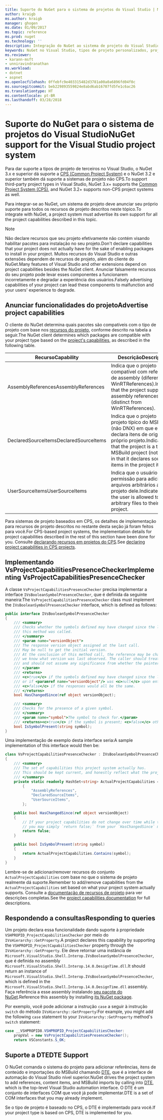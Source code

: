 ```yaml
---
title: Suporte do NuGet para o sistema de projetos do Visual Studio | Microsoft Docs
author: kraigb
ms.author: kraigb
manager: ghogen
ms.date: 01/09/2017
ms.topic: reference
ms.prod: nuget
ms.technology: ''
description: Integração do NuGet ao sistema de projeto do Visual Studio para tipos de projetos de terceiros.
keywords: NuGet no Visual Studio, tipos de projeto personalizados, projetos do Visual Studio
ms.reviewer:
- karann-msft
- unniravindranathan
ms.workload:
- dotnet
- aspnet
ms.openlocfilehash: 0ffebfc9e403315482d3781a00a0a6896fd04f0c
ms.sourcegitcommit: beb229893559824e8abd6ab16707fd5fe1c6ac26
ms.translationtype: HT
ms.contentlocale: pt-BR
ms.lasthandoff: 03/28/2018
---
```

# <a name="nuget-support-for-the-visual-studio-project-system"></a><span data-ttu-id="2f204-104">Suporte do NuGet para o sistema de projetos do Visual Studio</span><span class="sxs-lookup"><span data-stu-id="2f204-104">NuGet support for the Visual Studio project system</span></span>

<span data-ttu-id="2f204-105">Para dar suporte a tipos de projeto de terceiros no Visual Studio, o NuGet 3.x e superior dá suporte a [CPS (Common Project System)](https://github.com/Microsoft/VSProjectSystem/blob/master/doc/overview/intro.md) e o NuGet 3.2 e superior também dá suporte a sistemas de projeto não CPS.</span><span class="sxs-lookup"><span data-stu-id="2f204-105">To support third-party project types in Visual Studio, NuGet 3.x+ supports the [Common Project System (CPS)](https://github.com/Microsoft/VSProjectSystem/blob/master/doc/overview/intro.md), and NuGet 3.2+ supports non-CPS project systems as well.</span></span>

<span data-ttu-id="2f204-106">Para integrar-se ao NuGet, um sistema de projeto deve anunciar seu próprio suporte para todos os recursos de projeto descritos neste tópico.</span><span class="sxs-lookup"><span data-stu-id="2f204-106">To integrate with NuGet, a project system must advertise its own support for all the project capabilities described in this topic.</span></span>

> [!Note]
> <span data-ttu-id="2f204-107">Não declare recursos que seu projeto efetivamente não contém visando habilitar pacotes para instalação no seu projeto.</span><span class="sxs-lookup"><span data-stu-id="2f204-107">Don't declare capabilities that your project does not actually have for the sake of enabling packages to install in your project.</span></span> <span data-ttu-id="2f204-108">Muitos recursos do Visual Studio e outras extensões dependem de recursos de projeto, além do cliente do NuGet.</span><span class="sxs-lookup"><span data-stu-id="2f204-108">Many features of Visual Studio and other extensions depend on project capabilities besides the NuGet client.</span></span> <span data-ttu-id="2f204-109">Anunciar falsamente recursos do seu projeto pode levar esses componentes a funcionarem incorretamente e degradar a experiência dos usuários.</span><span class="sxs-lookup"><span data-stu-id="2f204-109">Falsely advertising capabilities of your project can lead these components to malfunction and your users' experience to degrade.</span></span>

## <a name="advertise-project-capabilities"></a><span data-ttu-id="2f204-110">Anunciar funcionalidades do projeto</span><span class="sxs-lookup"><span data-stu-id="2f204-110">Advertise project capabilities</span></span>

<span data-ttu-id="2f204-111">O cliente do NuGet determina quais pacotes são compatíveis com o tipo de projeto com base nos [recursos do projeto](https://github.com/Microsoft/VSProjectSystem/blob/master/doc/overview/about_project_capabilities.md), conforme descrito na tabela a seguir.</span><span class="sxs-lookup"><span data-stu-id="2f204-111">The NuGet client determines which packages are compatible with your project type based on the [project's capabilities](https://github.com/Microsoft/VSProjectSystem/blob/master/doc/overview/about_project_capabilities.md), as described in the following table.</span></span>

| <span data-ttu-id="2f204-112">Recurso</span><span class="sxs-lookup"><span data-stu-id="2f204-112">Capability</span></span> | <span data-ttu-id="2f204-113">Descrição</span><span class="sxs-lookup"><span data-stu-id="2f204-113">Description</span></span> |
| --- | --- |
| <span data-ttu-id="2f204-114">AssemblyReferences</span><span class="sxs-lookup"><span data-stu-id="2f204-114">AssemblyReferences</span></span> | <span data-ttu-id="2f204-115">Indica que o projeto é compatível com referências de assembly (diferentes de WinRTReferences).</span><span class="sxs-lookup"><span data-stu-id="2f204-115">Indicates that the project supports assembly references (distinct from WinRTReferences).</span></span> |
| <span data-ttu-id="2f204-116">DeclaredSourceItems</span><span class="sxs-lookup"><span data-stu-id="2f204-116">DeclaredSourceItems</span></span> | <span data-ttu-id="2f204-117">Indica que o projeto é um projeto típico do MSBuild (não DNX) em que ele declara itens de origem no próprio projeto.</span><span class="sxs-lookup"><span data-stu-id="2f204-117">Indicates that the project is a typical MSBuild project (not DNX) in that it declares source items in the project itself.</span></span> |
| <span data-ttu-id="2f204-118">UserSourceItems</span><span class="sxs-lookup"><span data-stu-id="2f204-118">UserSourceItems</span></span>|<span data-ttu-id="2f204-119">Indica que o usuário tem permissão para adicionar arquivos arbitrários ao projeto dele.</span><span class="sxs-lookup"><span data-stu-id="2f204-119">Indicates that the user is allowed to add arbitrary files to their project.</span></span> |

<span data-ttu-id="2f204-120">Para sistemas de projeto baseados em CPS, os detalhes de implementação para recursos de projeto descritos no restante desta seção já foram feitos para você.</span><span class="sxs-lookup"><span data-stu-id="2f204-120">For CPS-based project systems, the implementation details for project capabilities described in the rest of this section have been done for you.</span></span> <span data-ttu-id="2f204-121">Consulte [declarando recursos em projetos do CPS](https://github.com/Microsoft/VSProjectSystem/blob/master/doc/overview/about_project_capabilities.md#how-to-declare-project-capabilities-in-your-project).</span><span class="sxs-lookup"><span data-stu-id="2f204-121">See [declaring project capabilities in CPS projects](https://github.com/Microsoft/VSProjectSystem/blob/master/doc/overview/about_project_capabilities.md#how-to-declare-project-capabilities-in-your-project).</span></span>

## <a name="implementing-vsprojectcapabilitiespresencechecker"></a><span data-ttu-id="2f204-122">Implementando VsProjectCapabilitiesPresenceChecker</span><span class="sxs-lookup"><span data-stu-id="2f204-122">Implementing VsProjectCapabilitiesPresenceChecker</span></span>

<span data-ttu-id="2f204-123">A classe `VsProjectCapabilitiesPresenceChecker` precisa implementar a interface `IVsBooleanSymbolPresenceChecker`, que é definida da seguinte maneira:</span><span class="sxs-lookup"><span data-stu-id="2f204-123">The `VsProjectCapabilitiesPresenceChecker` class must implement the `IVsBooleanSymbolPresenceChecker` interface, which is defined as follows:</span></span>

```cs
public interface IVsBooleanSymbolPresenceChecker
{
    /// <summary>
    /// Checks whether the symbols defined may have changed since the last time
    /// this method was called.
    /// </summary>
    /// <param name="versionObject">
    /// The response version object assigned at the last call.
    /// May be null to get the initial version.
    /// At the conclusion of this method call, the reference may be changed so that on a subsequent call
    /// we know what version was last observed. The caller should treat this value as an opaque object,
    /// and should not assume any significance from whether the pointer changed or not.
    /// </param>
    /// <returns>
    /// <c>true</c> if the symbols defined may have changed since the last call to this method
    /// or if <paramref name="versionObject"/> was <c>null</c> upon entering this method.
    /// <c>false</c> if the responses would all be the same.
    /// </returns>
    bool HasChangedSince(ref object versionObject);

    /// <summary>
    /// Checks for the presence of a given symbol.
    /// </summary>
    /// <param name="symbol">The symbol to check for.</param>
    /// <returns><c>true</c> if the symbol is present; <c>false</c> otherwise.</returns>
    bool IsSymbolPresent(string symbol);
}
```

<span data-ttu-id="2f204-124">Uma implementação de exemplo desta interface seria:</span><span class="sxs-lookup"><span data-stu-id="2f204-124">A sample implementation of this interface would then be:</span></span>

```cs
class VsProjectCapabilitiesPresenceChecker : IVsBooleanSymbolPresenceChecker
{
    /// <summary>
    /// The set of capabilities this project system actually has.
    /// This should be kept current, and honestly reflect what the project can do.
    /// </summary>
    private static readonly HashSet<string> ActualProjectCapabilities = new HashSet<string>(StringComparer.OrdinalIgnoreCase)
        {
            "AssemblyReferences",
            "DeclaredSourceItems",
            "UserSourceItems",
        };

    public bool HasChangedSince(ref object versionObject)
    {
        // If your project capabilities do not change over time while the project is open,
        // you may simply `return false;` from your `HasChangedSince` method.
        return false;
    }

    public bool IsSymbolPresent(string symbol)
    {
        return ActualProjectCapabilities.Contains(symbol);
    }
}
```

<span data-ttu-id="2f204-125">Lembre-se de adicionar/remover recursos do conjunto `ActualProjectCapabilities` com base no que o sistema de projeto realmente dá suporte.</span><span class="sxs-lookup"><span data-stu-id="2f204-125">Remember to add/remove capabilities from the `ActualProjectCapabilities` set based on what your project system actually supports.</span></span> <span data-ttu-id="2f204-126">Consulte a [documentação de recursos de projeto](https://github.com/Microsoft/VSProjectSystem/blob/master/doc/overview/project_capabilities.md) para ver descrições completas.</span><span class="sxs-lookup"><span data-stu-id="2f204-126">See the [project capabilities documentation](https://github.com/Microsoft/VSProjectSystem/blob/master/doc/overview/project_capabilities.md) for full descriptions.</span></span>

## <a name="responding-to-queries"></a><span data-ttu-id="2f204-127">Respondendo a consultas</span><span class="sxs-lookup"><span data-stu-id="2f204-127">Responding to queries</span></span>

<span data-ttu-id="2f204-128">Um projeto declara essa funcionalidade dando suporte à propriedade `VSHPROPID_ProjectCapabilitiesChecker` por meio do `IVsHierarchy::GetProperty`.</span><span class="sxs-lookup"><span data-stu-id="2f204-128">A project declares this capability by supporting the  `VSHPROPID_ProjectCapabilitiesChecker` property through the `IVsHierarchy::GetProperty`.</span></span> <span data-ttu-id="2f204-129">Ele deve retornar uma instância de `Microsoft.VisualStudio.Shell.Interop.IVsBooleanSymbolPresenceChecker`, que é definida no assembly `Microsoft.VisualStudio.Shell.Interop.14.0.DesignTime.dll`.</span><span class="sxs-lookup"><span data-stu-id="2f204-129">It should return an instance of `Microsoft.VisualStudio.Shell.Interop.IVsBooleanSymbolPresenceChecker`, which is defined in the `Microsoft.VisualStudio.Shell.Interop.14.0.DesignTime.dll` assembly.</span></span> <span data-ttu-id="2f204-130">Faça referência a esse assembly instalando [seu pacote do NuGet](https://www.nuget.org/packages/Microsoft.VisualStudio.Shell.Interop.14.0.DesignTime).</span><span class="sxs-lookup"><span data-stu-id="2f204-130">Reference this assembly by installing [its NuGet package](https://www.nuget.org/packages/Microsoft.VisualStudio.Shell.Interop.14.0.DesignTime).</span></span>

<span data-ttu-id="2f204-131">Por exemplo, você pode adicionar a instrução `case` a seguir à instrução `switch` do método `IVsHierarchy::GetProperty`:</span><span class="sxs-lookup"><span data-stu-id="2f204-131">For example, you might add the following `case` statement to your `IVsHierarchy::GetProperty` method's `switch` statement:</span></span>

```cs
case __VSHPROPID8.VSHPROPID_ProjectCapabilitiesChecker:
    propVal = new VsProjectCapabilitiesPresenceChecker();
    return VSConstants.S_OK;
```

## <a name="dte-support"></a><span data-ttu-id="2f204-132">Suporte a DTE</span><span class="sxs-lookup"><span data-stu-id="2f204-132">DTE Support</span></span>

<span data-ttu-id="2f204-133">O NuGet comanda o sistema do projeto para adicionar referências, itens de conteúdo e importações do MSBuild chamando [DTE](/dotnet/api/envdte.dte?view=visualstudiosdk-2017), que é a interface de automação do Visual Studio nível superior.</span><span class="sxs-lookup"><span data-stu-id="2f204-133">NuGet drives the project system to add references, content items, and MSBuild imports by calling into [DTE](/dotnet/api/envdte.dte?view=visualstudiosdk-2017), which is the top-level Visual Studio automation interface.</span></span> <span data-ttu-id="2f204-134">O DTE é um conjunto de interfaces COM que você já pode implementar.</span><span class="sxs-lookup"><span data-stu-id="2f204-134">DTE is a set of COM interfaces that you may already implement.</span></span>

<span data-ttu-id="2f204-135">Se o tipo de projeto é baseado no CPS, o DTE é implementado para você.</span><span class="sxs-lookup"><span data-stu-id="2f204-135">If your project type is based on CPS, DTE is implemented for you.</span></span>
